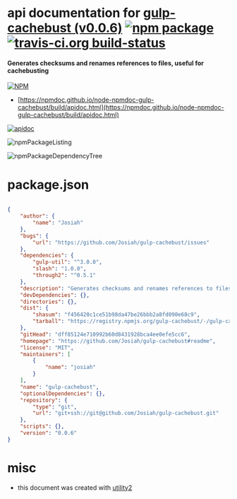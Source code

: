 # api documentation for  [gulp-cachebust (v0.0.6)](https://github.com/Josiah/gulp-cachebust#readme)  [![npm package](https://img.shields.io/npm/v/npmdoc-gulp-cachebust.svg?style=flat-square)](https://www.npmjs.org/package/npmdoc-gulp-cachebust) [![travis-ci.org build-status](https://api.travis-ci.org/npmdoc/node-npmdoc-gulp-cachebust.svg)](https://travis-ci.org/npmdoc/node-npmdoc-gulp-cachebust)
#### Generates checksums and renames references to files, useful for cachebusting

[![NPM](https://nodei.co/npm/gulp-cachebust.png?downloads=true&downloadRank=true&stars=true)](https://www.npmjs.com/package/gulp-cachebust)

- [https://npmdoc.github.io/node-npmdoc-gulp-cachebust/build/apidoc.html](https://npmdoc.github.io/node-npmdoc-gulp-cachebust/build/apidoc.html)

[![apidoc](https://npmdoc.github.io/node-npmdoc-gulp-cachebust/build/screenCapture.buildCi.browser.%252Ftmp%252Fbuild%252Fapidoc.html.png)](https://npmdoc.github.io/node-npmdoc-gulp-cachebust/build/apidoc.html)

![npmPackageListing](https://npmdoc.github.io/node-npmdoc-gulp-cachebust/build/screenCapture.npmPackageListing.svg)

![npmPackageDependencyTree](https://npmdoc.github.io/node-npmdoc-gulp-cachebust/build/screenCapture.npmPackageDependencyTree.svg)



# package.json

```json

{
    "author": {
        "name": "Josiah"
    },
    "bugs": {
        "url": "https://github.com/Josiah/gulp-cachebust/issues"
    },
    "dependencies": {
        "gulp-util": "^3.0.0",
        "slash": "1.0.0",
        "through2": "^0.5.1"
    },
    "description": "Generates checksums and renames references to files, useful for cachebusting",
    "devDependencies": {},
    "directories": {},
    "dist": {
        "shasum": "f456420c1ce51b98da47be26bbb2a8fd090e68c9",
        "tarball": "https://registry.npmjs.org/gulp-cachebust/-/gulp-cachebust-0.0.6.tgz"
    },
    "gitHead": "dff85124e710992b60d8431928bca4ee0efe5cc6",
    "homepage": "https://github.com/Josiah/gulp-cachebust#readme",
    "license": "MIT",
    "maintainers": [
        {
            "name": "josiah"
        }
    ],
    "name": "gulp-cachebust",
    "optionalDependencies": {},
    "repository": {
        "type": "git",
        "url": "git+ssh://git@github.com/Josiah/gulp-cachebust.git"
    },
    "scripts": {},
    "version": "0.0.6"
}
```



# misc
- this document was created with [utility2](https://github.com/kaizhu256/node-utility2)
